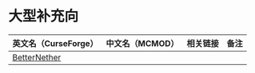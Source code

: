 # 大型补充向

| 英文名（CurseForge）                                                      | 中文名（MCMOD） | 相关链接 | 备注 |
| ------------------------------------------------------------------------- | --------------- | -------- | ---- |
| [BetterNether](https://www.curseforge.com/minecraft/mc-mods/betternether) |                 |          |      |
